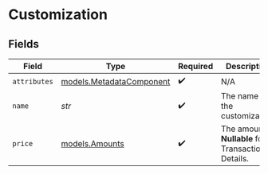 # Customization


## Fields

| Field                                                      | Type                                                       | Required                                                   | Description                                                | Example                                                    |
| ---------------------------------------------------------- | ---------------------------------------------------------- | ---------------------------------------------------------- | ---------------------------------------------------------- | ---------------------------------------------------------- |
| `attributes`                                               | [models.MetadataComponent](../models/metadatacomponent.md) | :heavy_check_mark:                                         | N/A                                                        |                                                            |
| `name`                                                     | *str*                                                      | :heavy_check_mark:                                         | The name of the customization.                             | Bedazzled                                                  |
| `price`                                                    | [models.Amounts](../models/amounts.md)                     | :heavy_check_mark:                                         | The amount. **Nullable** for Transactions Details.         |                                                            |